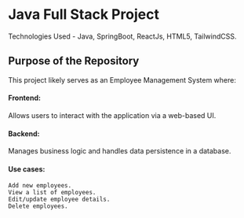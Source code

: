 # Java Full Stack Project

Technologies Used - Java, SpringBoot, ReactJs, HTML5, TailwindCSS.

## Purpose of the Repository

This project likely serves as an Employee Management System where:


#### Frontend:
Allows users to interact with the application via a web-based UI.


#### Backend: 
Manages business logic and handles data persistence in a database.


#### Use cases: 

```
Add new employees.
View a list of employees.
Edit/update employee details.
Delete employees.
```
